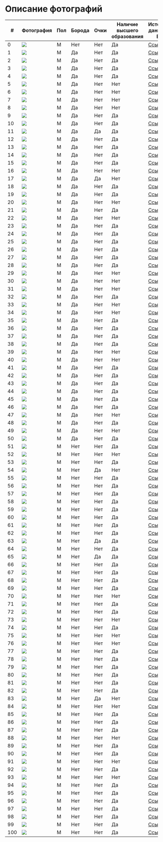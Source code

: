 # Описание фотографий


| # | Фотография | Пол | Борода | Очки | Наличие высшего образования | Источник данных о ВО | Источник фото |
|---|---|---|---|---|---|---|---|
| 0 |![](/Elon_Musk.jpg) | M | Нет | Нет | Да | [Ссылка](https://ru.wikipedia.org/wiki/%D0%9C%D0%B0%D1%81%D0%BA,_%D0%98%D0%BB%D0%BE%D0%BD) | [Ссылка](https://ru.wikipedia.org/wiki/%D0%9C%D0%B0%D1%81%D0%BA,_%D0%98%D0%BB%D0%BE%D0%BD) | 
| 1 |![](/beard/1_Princ_Garry.png) | M | Да | Нет | Да | [Ссылка](https://zen.yandex.ru/media/id/5cb45b2d8fc6bd00b323c1a9/korolevskoe-obrazovanie-gde-uchilis-chleny-korolevskoi-semi-5d7d3721aad4363eae52d0b2)  | [Ссылка](https://fb.ru/post/celebrities/2020/9/11/243199) |
| 2 |![](/beard/2_Jamie_Dornan.jpg) | М | Да | Нет | Да |[Ссылка](https://yandex.ru/turbo/24smi.org/s/celebrity/199-dzhejmi-dornan.html) |[Ссылка](https://smoda.elpais.com/celebrities/jamie-dornan-personalmente-no-me-va-el-sadomasoquismo/amp/) |
| 3 |![](/beard/3_Danila_Kozlovski.jpg) | М | Да | Нет | Да |[Ссылка](https://ru.wikipedia.org/wiki/%D0%9A%D0%BE%D0%B7%D0%BB%D0%BE%D0%B2%D1%81%D0%BA%D0%B8%D0%B9,_%D0%94%D0%B0%D0%BD%D0%B8%D0%BB%D0%B0_%D0%92%D0%B0%D0%BB%D0%B5%D1%80%D1%8C%D0%B5%D0%B2%D0%B8%D1%87) |[Ссылка](https://www.beicon.ru/events/v_lenkome_vruchili_premiyu_tvorcheskoe_otkryitie_imeni_olega_yankovskogo) |
| 4 |![](/beard/4_Djared_Leto.jpg) | М | Да | Нет | Да |[Ссылка](https://www.wikidata.org/wiki/Q484523) |[Ссылка](https://www.pinterest.ru/pin/136022851219645096/) |
| 5 |![](/beard/5_Leonardo_Di_Caprio.jpg) | М | Да | Нет | Нет |[Ссылка](https/en.wikipedia.org/wiki/Leo_DiCaprio#Early_life_and_acting_background) |[Ссылка](https://www.pinterest.ru/pin/AW0JtiDud00D0AelQF7Y35NehexW_6_L9savk0hVY95egwJB5BrdPH8/) |
| 6 |![](/beard/6_Lionel_Messi.jpg) | М | Да | Нет | Нет |[Ссылка](https://www.sport-express.ru/football/france/reviews/lionel-messi-biografiya-i-karera-v-futbole-napadayuschego-sbornoy-argentiny-dostizheniya-lichnaya-zhizn-forvarda-i-foto-1944163/) |[Ссылка](https://twitter.com/thibaut_hubert?lang=ru)  |
| 7 |![](/beard/7rayan.jpg) | М | Да | Нет | Нет |[Ссылка](https://www.mentoday.ru/life/career/28-znamenitostey-brosivshih-shkolu-i-ne-poluchivshih-vysshego-obrazovaniya/) |[Ссылка](https://tyumen.ananasposter.ru/ryan-gosling-2) |
| 8 |![](/beard/8_Robert_Pattinsson.jpg) | М | Да | Нет | Нет |[Ссылка](https://ru.wikipedia.org/wiki/%D0%9F%D0%B0%D1%82%D1%82%D0%B8%D0%BD%D1%81%D0%BE%D0%BD,_%D0%A0%D0%BE%D0%B1%D0%B5%D1%80%D1%82) |[Ссылка](https://viva.ua/lifestar/news/30790-zvezdniy-otsheljnik-robert-pattinson-udivil-gustoy-borodoy-i-sderjannim-obrazom.html) |
| 9 |![](/beard/9_Bred_Pitt.jpg) | М | Да | Нет | Да |[Ссылка](https://ru.wikipedia.org/wiki/%D0%9F%D0%B8%D1%82%D1%82,_%D0%91%D1%80%D1%8D%D0%B4) |[Ссылка](http://www.bp-info.ru/images/public/2010-01-30/18.htm) |
| 10 |![](/beard/10_Habenski_Konstantin.jpg) | М | Да | Нет | Да |[Ссылка](https://ru.wikipedia.org/wiki/%D0%A5%D0%B0%D0%B1%D0%B5%D0%BD%D1%81%D0%BA%D0%B8%D0%B9,_%D0%9A%D0%BE%D0%BD%D1%81%D1%82%D0%B0%D0%BD%D1%82%D0%B8%D0%BD_%D0%AE%D1%80%D1%8C%D0%B5%D0%B2%D0%B8%D1%87) |[Ссылка](https://www.metronews.ru/novosti/glavnoe/reviews/konstantin-habenskiy-bolezn-ne-konec-puti-1147662/?ua=dt) |
| 11 |![](/beard/11_Vladimir_Yaglych.jpg) | М | Да | Да | Да |[Ссылка](https://www.kino-teatr.ru/kino/acter/m/ros/5041/bio/) |[Ссылка](http://www.forsmi.ru/photorep/302330/) |
| 12 |![](/beard/12_Sergei_Baduk.jpg) | М | Да | Нет | Да |[Ссылка](https://biographe.ru/sportsmeni/sergey-baduk/) |[Ссылка](https://www.goodfon.ru/download/sergei-badiuk-bodibilder-myshchtsy-bodybuilder-boroda-muscle/1080x960/) |
| 13 |![](/beard/13_Nikita_Djigurda.jpeg) | М | Да | Нет | Да |[Ссылка](https://biographe.ru/znamenitosti/nikita-dzhigurda/) |[Ссылка](https://krestyanka.com/biografii-izvestnyh-ljudej/nikita-dzhigurda.html) |
| 14 |![](/beard/14_Dima_Bilan.jpg) | М | Да | Нет | Да |[Ссылка](http://www.bolshoyvopros.ru/questions/1741278-kakoe-obrazovanie-u-dimy-bilan.html) |[Ссылка](https://news.myseldon.com/ru/news/index/202008646)|
| 15 |![](/beard/15_Valerii_Meladze.jpg) | М | Да | Нет | Да |[Ссылка](https://ria.ru/20200623/1573298290.html) |[Ссылка](https://kak2z.ru/index.php?topic=624570.0) |
| 16 |![](/beard/16_Stas_Mihailov.jpg) | М | Да | Нет | Нет |[Ссылка](https://zen.yandex.ru/media/kakprosto.ru/stas-mihailov-biografiia-tvorchestvo-karera-lichnaia-jizn-5c05556777022f00acf3cc05)|[Ссылка](https://vk.com/stas_mihailoff_photo_audio_video) |
| 17 |![](/beard/17_Maxim_Fadeev.jpg) | М | Да | Да | Нет |[Ссылка](https://ru.wikipedia.org/wiki/%D0%A4%D0%B0%D0%B4%D0%B5%D0%B5%D0%B2,_%D0%9C%D0%B0%D0%BA%D1%81%D0%B8%D0%BC_%D0%90%D0%BB%D0%B5%D0%BA%D1%81%D0%B0%D0%BD%D0%B4%D1%80%D0%BE%D0%B2%D0%B8%D1%87#%D0%91%D0%B8%D0%BE%D0%B3%D1%80%D0%B0%D1%84%D0%B8%D1%8F) |[Ссылка](https://tvcenter.ru/news-tv/stars/maksim-fadeev-ob-otechestvennyh-reperah/) |
| 18 |![](/beard/18_Alexande_Revva.jpg) | М | Да | Нет | Да |[Ссылка](https://www.kino-teatr.ru/kino/acter/m/star/41529/bio/) |[Ссылка](https://obaldela.ru/detsla-rezidentu-comedy-club-aleksandru-revve/) |
| 19 |![](/beard/19_Djigan.jpg) | М | Да | Нет | Да |[Ссылка](https://svpressa.ru/persons/dzhigan/) |[Ссылка](https://www.maximonline.ru/guide/promo/_article/dzhigan-znaet-chto-podarit-beremennoj-zhene/) |
| 20 |![](/beard/20_Amiran_Sardarov.jpg) | М | Да | Нет | Нет |[Ссылка](https://uznayvse.ru/znamenitosti/biografiya-amiran-sardarov.html) |[Ссылка](https://360tv.ru/news/obschestvo/avtor-dnevnika-hacha-popal-v-avariju-v-moskve/) |
| 21 |![](/beard/21_Boris_Sokol.jpg) | М | Да | Нет | Да |[Ссылка](https://kinofilmpro.ru/akteryi/biografii/sergej-romanovich) |[Ссылка](https://graziamagazine.ru/stars/anastasiya-reshetova-i-eshche-5-zvezd-kotorye-smenili-veru/?from=main_big) |
| 22 |![](/beard/22_Timati.jpg) | М | Да | Нет | Нет |[Ссылка](https://otvet.mail.ru/question/22893781) |[Ссылка](https://privately.ru/moda/133504-timati-podtverdil-svoe-uchastie-v-novom-sezone-shou-holostjak-.html) |
| 23 |![](/beard/23_Dmitriy_Kudryashov.jpg) | М | Да | Нет | Да |[Ссылка](https://mma.express/fighters/boxing/dmitriy-kudryashov) |[Ссылка](http://www.vsenabox.ru/news/?PAGEN_1=4&PAGEN_3=47)|
| 24 |![](/beard/24_navalnyi.jpeg) | М | Да | Нет | Да |[Ссылка](https://svpressa.ru/persons/aleksey-navalnyy/) |[Ссылка](https://www.rbc.ru/society/03/12/2015/56bc8ac99a7947299f72b807)|
| 25 |![](/beard/25_Kadyrov.jpg) | М | Да | Нет | Да |[Ссылка](https://zen.yandex.ru/media/chechnya/akademik-i-professor-kadyrov-gde-kogda-na-kogo-uchilsia-glava-chechenskoi-respubliki-60f6fcc2ef98b3251fea9160) |[Ссылка](https://grozniy.bezformata.com/listnews/ramzan-kadirov-za-svoyu-pozitciyu/88363838/?amp=1)  |
| 26 |![](/beard/26_Zelenski.jpg) | М  | Да | Нет | Да |[Ссылка](http://www.bolshoyvopros.ru/questions/3202354-kakoe-obrazovanie-u-vladimira-zelenskogo-stanet-li-on-slugoj-naroda.html) |[Ссылка](https://yakutsk.ru/news/id10190-leonkov-obyasnil-s-kem-zelenskij-budet-voevat-posle-unichtozheniya-vsu-na-donbasse/)|
| 27 |![](/beard/27_Mat_Makkonahi.jpg) | М  | Да | Нет | Да |[Ссылка](https://ru.wikipedia.org/wiki/%D0%9C%D0%B0%D0%BA%D0%BA%D0%BE%D0%BD%D0%B0%D1%85%D0%B8,_%D0%9C%D1%8D%D1%82%D1%82%D1%8C%D1%8E)   |[Ссылка](https://www.kino-teatr.ru/kino/news/y2019/11-4/19542/foto/176009/)  |
| 28 |![](/beard/28_Adam_Levin.jpeg) | М  | Да | Нет | Да |[Ссылка](https://translated.turbopages.org/proxy_u/en-ru.ru.494412a3-62cdd0ad-013f37a3-74722d776562/https/en.wikipedia.org/wiki/Adam_Levine)  |[Ссылка](https://www.elle.ru/krasota/trendy/top-10-samyih-seksualnyih-borodatyih-mujchin/)  |
| 29 |![](/beard/29_Jake_Jilenholl.jpeg) | М  | Да | Нет | Нет |[Ссылка](https://uznayvse.ru/znamenitosti/biografiya-dzheyk-dzhillenhol.html)   |[Ссылка](https://www.elle.ru/krasota/trendy/top-10-samyih-seksualnyih-borodatyih-mujchin/)  |
| 30 |![](/beard/30_Jason_Stathem.jpeg) | М  | Да | Нет | Нет |[Ссылка](https://otvet.mail.ru/question/83505995)   |[Ссылка](https://www.elle.ru/krasota/trendy/top-10-samyih-seksualnyih-borodatyih-mujchin/) |
| 31 |![](/beard/31_shaya_Labaf.jpeg) | М  | Да | Нет | Нет |[Ссылка](https://yandex.ru/turbo/24smi.org/s/celebrity/3310-shaia-labaf.html)   |[Ссылка](https://www.elle.ru/krasota/trendy/top-10-samyih-seksualnyih-borodatyih-mujchin/)  |
| 32 |![](/beard/32_Andrew_Garfild.jpeg) | М  | Да | Нет | Да |[Ссылка](https://ru.wikipedia.org/wiki/%D0%93%D0%B0%D1%80%D1%84%D0%B8%D0%BB%D0%B4,_%D0%AD%D0%BD%D0%B4%D1%80%D1%8E)   |[Ссылка](https://www.elle.ru/krasota/trendy/top-10-samyih-seksualnyih-borodatyih-mujchin/) |
| 33 |![](/beard/33_Andrew_Hamman.jpg) | М  | Да | Нет | Нет |[Ссылка](https://zvezda.today/people/andre-hamann/)   |[Ссылка](https://www.pinterest.ru/pin/680606562415863641/)  |
| 34 |![](/beard/34_Uilli_Cartie.jpg) | М  | Да | Нет | Нет |[Ссылка](https://dev.abcdef.wiki/wiki/Willy_Cartier)  |[Ссылка](https://www.pinterest.ru/pin/168040629820201094/)  |
| 35 |![](/beard/35_Basta.jpg) | М  | Да | Нет | Да |[Ссылка](https://nationmagazine.ru/people/gramotnye-vse-stali-kakoe-obrazovanie-u-timati-basty-oksimirona-i-drugikh-reperov/)   |[Ссылка](https://www.pinterest.ru/pin/168040629820201094/)  |
| 36 |![](/beard/36_Ivan_Dorn.jpg) | М  | Да | Нет | Да |[Ссылка](https://uznayvse.ru/znamenitosti/biografiya-ivan-dorn.html)   |[Ссылка](https://klops.ru/interview/2019-06-14/194907-proryv-na-zapad-delo-dolgoe-ivan-dorn-rasskazal-o-pokorenii-zagranichnoy-auditorii-i-kontserte-v-kaliningrade)  |
| 37 |![](/beard/37_Alexei_Chumakov.jpeg) | М  | Да | Нет | Да |[Ссылка](https://biographe.ru/znamenitosti/aleksey-chumakov/)   |[Ссылка](https://tmbw.ru/aleksey-chumakov-trogatelno-pozdravil-doch-s-dnem-rozhdeniya)  |
| 38 |![](/beard/38_Mihail_Shufutinski.jpg) | М  | Да | Нет | Да |[Ссылка](https://biographe.ru/znamenitosti/mihail-shufutinskiy/) |[Ссылка](https://www.shazam.com/ru/artist/%D0%B3%D1%80%D1%83%D0%BF%D0%BF%D0%B0-%D0%B1%D0%B5%D0%BB%D0%BE%D0%B2%D0%B5%D0%B6%D1%81%D0%BA%D0%B0%D1%8F-%D0%BF%D1%83%D1%89%D0%B0/983531375) |
| 39 |![](/beard/39_Zak_Galifanski.jpg) | М  | Да | Нет | Нет |[Ссылка](https://www.kinopoisk.ru/name/44646/)  |[Ссылка](http://almode.ru/stars/30069-zak-galifianakis-65-foto.html)  |
| 40 |![](/beard/40_Kianu_Rivz.jpg) | М  | Да | Нет | Нет |[Ссылка](https://uznayvse.ru/znamenitosti/biografiya-kianu-rivz.html)  |[Ссылка](https://womendays.org/kianu-rivz/)  |
| 41 |![](/beard/41_Hiu_Jackman.jpg) | М  | Да | Нет | Да |[Ссылка](https://ru.wikipedia.org/wiki/%D0%94%D0%B6%D0%B5%D0%BA%D0%BC%D0%B0%D0%BD,_%D0%A5%D1%8C%D1%8E)   |[Ссылка](http://almode.ru/stars/30043-hju-dzhekman-67-foto.html)  |
| 42 |![](/beard/42_Vyacheslav_Malcev.jpg) | М  | Да | Нет | Да |[Ссылка](https://bragin-sasha.livejournal.com/4007304.html) |[Ссылка](https://www.4vsar.ru/news/88132.html) |
| 43 |![](/beard/43_Milonov.jpg) | М  | Да | Нет | Да |[Ссылка](https://er.ru/person/444820ee-ac6d-4022-9eb7-15f0b3192d6d)   |[Ссылка](https://skolkolet.com/vitaliy-milonov)  |
| 44 |![](/beard/44_Abramovich.jpeg) | М  | Да | Нет | Да |[Ссылка](https://vd-tv.ru/content/biografiia-romana-abramovicha)   |[Ссылка](https://www.sports.ru/tribuna/blogs/foooootballnewsssssss/3022423.html?service_comment_id=1107517838%C2%A6post%C2%A63022423) |
| 45 |![](/beard/45_Denis_Parfenov.jpg) | М  | Да | Нет | Да |[Ссылка](https://federalcity.ru/index.php?newsid=10532)   |[Ссылка](http://duma.gov.ru/multimedia/photo/45798/) |
| 46 |![](/beard/46_Magomed_Daylov.jpg) | М  | Да | Нет | Да |[Ссылка](https://chechnya.gov.ru/people/daudov-magomed-hozhahmedovich/)   |[Ссылка](https://m.fishki.net/anti/2098381-smi-uznali-ob-izbienii-glavy-verhovnogo-suda-chechni-spikerom-parlamenta.html)  |
| 47 |![](/beard/47_Ulik.jpg) | М  | Да | Нет | Нет |[Ссылка](https://yandex.ru/turbo/24smi.org/s/celebrity/97112-iulii-oneshko.html)   |[Ссылка](https://top10z.ru/top-goods/test-na-skolko-xorosho-ty-znaesh-yulika.html)  |
| 48 |![](/beard/48_Dava.jpg) | М  | Да | Нет | Да |[Ссылка](https://toppeoples.ru/dava/#Obrazovanie)   |[Ссылка](https://www.starhit.ru/novosti/dava-zakupil-odejdu-na-million-rubley-212933/)  |
| 49 |![](/beard/49_Litvinov.jpg) | М  | Да | Нет | Нет |[Ссылка](https://zarplatto.ru/mihail-litvin-skolko-zarabatyvaet-millioner-samorodok/)   |[Ссылка](https://www.ku66.ru/news/bloger_litvin_obidelsja_na_kanal_rossija_posle_reportazha_o_sebe_psy_vonjuchie/2021-02-12-51192) |
| 50 |![](/beard/50_Agutin.jpg)|М|Да|Нет|Да|[Ссылка](https://www.kakprosto.ru/kak-955137-biografiya-i-lichnaya-zhizn-leonida-agutina#:~:text=Леонид%20Агутин%20имеет%20высшее%20режиссерское,свой%20будущий%20хит%20«Босоногий%20мальчик»)|[Ссылка](https://fb.ru/post/celebrities/2020/4/22/203777) | 
| 51 |![](/beard/51_Nikolai_Sobolev.jpg) | М  | Нет | Нет | Да |[Ссылка](https://youtube-lessons.ru/videoblogery/nikolaj-sobolev/) |[Ссылка](https://fotocpytnik.ru/stil/nikolaj-sobolev-rost.html)  |
| 52 |![](/beard/52_Ysachev.jpg) | М  | Нет | Нет | Нет |[Ссылка](https://zen.yandex.ru/media/gdezhivet/videobloger-ruslan-usachev--biografiia-sekrety-lichnoi-jizni-i-tiajelaia-rabota-5eaa81fa102eee24419d5724)   |[Ссылка](https://newelhome.com/post/34128909655739963/%D0%A0%D1%83%D1%81%D0%BB%D0%B0%D0%BD-%D0%A3%D1%81%D0%B0%D1%87%D0%B5%D0%B2/)  |
| 53 |![](/beard/53_Dud.jpg) | М  | Нет | Нет | Да |[Ссылка](https://toppeoples.ru/yuriy-dud/) |[Ссылка](https://problogerov.ru/jurij-dud-biografija-lichnaja-zhizn/)|
| 54 |![](/beard/54_Potrnyagin.jpg) | М  | Нет | Да | Нет |[Ссылка](https://hrmonitor.ru/bio/dmitriy-portnyagin.html#i-2)  |[Ссылка](https://www.deloforum63.ru/)  |
| 55 |![](/beard/55_Putin.jpg) | М  | Нет | Нет | Да |[Ссылка](https://tass.ru/info/6967925?utm_source=yandex.ru&utm_medium=organic&utm_campaign=yandex.ru&utm_referrer=yandex.ru)   |[Ссылка](https://uz.sputniknews.ru/20210414/putin-sdelal-vtoruyu-privivku-ot-covid-19--i-srazu-otpravilsya-provodit-zasedanie-18326578.html)  |
| 56 |![](/beard/56_Moor.jpg) | М  | Нет | Нет | Да |[Ссылка](https://admtyumen.ru/ogv_ru/gov/scheme/MoorAV/Bio.htm) |[Ссылка](https://ugra-news.ru/article/pozdravleniya_s_yubileem_ot_dobrykh_sosedey/) |
| 57 |![](/beard/57_Medvedev.jpg) | М  | Нет | Нет | Да |[Ссылка](https://ru.wikipedia.org/wiki/Медведев,_Дмитрий_Анатольевич)   |[Ссылка](https://russische-botschaft.ru/ru/medvedev/) |
| 58 |![](/beard/58_Andrey_Turchak.jpeg) | М  | Нет | Нет | Да |[Ссылка](http://suai.ru/es/about/graduates/?LANG=ru) |[Ссылка](https://nsk.rbc.ru/nsk/14/11/2019/5dcce0839a79471c0616e545) |
| 59 |![](/beard/59_Roman_Zhilin.jpg) | М  | Нет | Нет | Да |[Ссылка](https://sbs.edu.ru/programms/speakers/roman-zhilin) |[Ссылка](https://elot.ru/profile/32005265)  |
| 60 |![](/beard/60_Anton_Vlasov.jpg) | М  | Нет | Нет | Да |[Ссылка](https://www.kino-teatr.ru/kino/acter/m/ros/458010/bio/)   |[Ссылка](http://m.kino-teatr.ru/kino/acter/m/ros/458010/com/)  |
| 61 |![](/beard/61_Khovanskiy.jpg) | М  | Нет | Нет | Да |[Ссылка](https://wikipedia.org.ru/vikipediya-yuriya-khovanskogo/)   |[Ссылка](https://yandex.ru/images/search?text=%D0%B1%D0%BB%D0%BE%D0%B3%D0%B3%D0%B5%D1%80%20%D1%85%D0%BE%D0%B2%D0%B0%D0%BD%D1%81%D0%BA%D0%B8%D0%B9&from=tabbar&pos=5&rpt=simage&img_url=https%3A%2F%2Fpbs.twimg.com%2Fmedia%2FCIlf96oUYAAKRZK.jpg&lr=2) |
| 62 |![](/beard/62_Sobyanin.jpg) | М  | Нет | Нет | Да |[Ссылка](https://yakapitalist.ru/prof/gde-uchilsya-sobyanin/)   |[Ссылка](https://krukovo.mos.ru/presscenter/news/detail/2005482.html)  |
| 63 |![](/beard/63_Galkin.jpg) | М  | Нет | Да | Да |[Ссылка](https://news.rambler.ru/other/42050059-biografiya-maksim-galkin/)   |[Ссылка](https://www.kino-teatr.ru/lifestyle/news/y2018/2-6/14210/)  |
| 64 |![](/beard/64_Sergei_Bezrukov.jpg) | М  | Нет | Нет | Да |[Ссылка](https://ru.wikipedia.org/wiki/%D0%91%D0%B5%D0%B7%D1%80%D1%83%D0%BA%D0%BE%D0%B2,_%D0%A1%D0%B5%D1%80%D0%B3%D0%B5%D0%B9_%D0%92%D0%B8%D1%82%D0%B0%D0%BB%D1%8C%D0%B5%D0%B2%D0%B8%D1%87)  |[Ссылка](http://almode.ru/stars/29916-sergej-bezrukov-62-foto.html)  |
| 65 |![](/beard/65_Malakhov.jpg) | М  | Нет | Да | Да |[Ссылка](http://malahov.ru/biografiya)  |[Ссылка](http://almode.ru/stars/29904-andrej-malahov-67-foto.html)  |
| 66 |![](/beard/66_Pavel_Volya.jpg) | М  | Нет | Нет | Да |[Ссылка](https://www.thevoicemag.ru/stars/biography/pavel-volia/)   |[Ссылка](https://wpten.ru/category/fitnes/p/587571/lyajsan-utyasheva-i-pavel-volya-komu-oni-nravyatsya)  |
| 67 |![](/beard/67_Sergei_Svetlakov.jpeg) | М  | Нет | Нет | Да |[Ссылка](https://biographe.ru/znamenitosti/sergey-svetlakov/)   |[Ссылка](https://www.ok-magazine.ru/stars/interview/149521-sergej-svetlakov-chuvstvo-neizvestnosti-pomogaet-dvigatsya-vpered) |
| 68 |![](/beard/68_Alexei_Sherbakov.jpeg) | М  | Нет | Нет | Да |[Ссылка](https://yandex.ru/turbo/24smi.org/s/celebrity/3178-aleksei-shcherbakov.html)   |[Ссылка](https://standup.tnt-online.ru/hero/aleksey-shcherbakov)  |
| 69 |![](/beard/69_Emir_Koshokov.jpg) | М  | Нет | Нет | Да |[Ссылка](https://yandex.ru/turbo/24smi.org/s/celebrity/168650-emir-kashokov.html)   |[Ссылка](https://filmnavi.ru/person/emir-kashokov_5045079)  |
| 70 |![](/beard/70_Oleg_Myami.jpeg) | М  | Нет | Нет | Нет |[Ссылка](https://wikipedia.org.ru/vikipediya-olega-mayami/)|[Ссылка](https://xn--35-dlcmp7ch.xn--p1ai/news/2021/06/29/izvestnyy_rossiyskiy_pop_ispolnitel_oleg_mayami_posetil_vologodskuyu_oblast)  |
| 71 |![](/beard/71_Azamat_Musagaliev.jpeg) | М  | Нет | Нет | Да |[Ссылка](https://kino.mail.ru/person/699824_azamat_musagaliev/)  |[Ссылка](https://tatiana-photo.ru/%D1%81%D0%B5%D0%BC%D1%8C%D1%8F-%D0%B0%D0%B7%D0%B0%D0%BC%D0%B0%D1%82%D0%B0-%D0%BC%D1%83%D1%81%D0%B0%D0%B3%D0%B0%D0%BB%D0%B8%D0%B5%D0%B2%D0%B0-%D1%84%D0%BE%D1%82%D0%BE)  |
| 72 |![](/beard/72_Nurlan_Saburov.jpg) | М  | Нет | Нет | Да |[Ссылка](https://ru.wikipedia.org/wiki/%D0%A1%D0%B0%D0%B1%D1%83%D1%80%D0%BE%D0%B2,_%D0%9D%D1%83%D1%80%D0%BB%D0%B0%D0%BD_%D0%90%D0%BB%D0%B8%D0%B1%D0%B5%D0%BA%D0%BE%D0%B2%D0%B8%D1%87)   |[Ссылка](https://swyper.ru/bloggers/stendap/komiki/nurlan-saburov/biografiya-umorista-iz-kazahstana/)  |
| 73 |![](/beard/73_Sergei_Orlov.jpg) | М  | Нет | Нет | Нет |[Ссылка](https://100biografiy.ru/tv/sergej-orlov)   |[Ссылка](https://uchastniki.com/bloggers/sergej-orlov.html)  |
| 74 |![](/beard/74_Shastun.jpg) | М  | Нет | Нет | Да |[Ссылка](https://persono.ru/biography/anton-shastun/)  |[Ссылка](https://fi.pinterest.com/pin/820640363342107182/)  |
| 75 |![](/beard/75_Niletto.jpg) | М  | Нет | Нет | Нет |[Ссылка](https://zhizn-zvezd.ru/niletto-danil-prytkov-biografiya-lichnaya-zhizn-roditeli-ego-devushka/)  |[Ссылка](https://tvcenter.ru/biz/10-sovremennyh-molodyozhnyh/?nv4dieatuy=y)  |
| 76 |![](/beard/76_Milohin.jpg) | М  | Нет | Нет | Нет |[Ссылка](http://www.bolshoyvopros.ru/questions/3816936-danja-milohin-kakoe-u-nego-obrazovanie.html)  |[Ссылка](https://new-interview.ru/blogeryi/danya-milohin-vpiska/)  |
| 77 |![](/beard/77_Uri_Loza.jpg) | М  | Нет | Нет | Да |[Ссылка](https://24smi.org/celebrity/2105-yurij-loza.html)  |[Ссылка](https://www.paparazzi.ru/blogs/Bagirova/493314/) |
| 78 |![](/beard/78_Mihail_Shac.jpg) | М  | Нет | Нет | Да |[Ссылка](https://7days.ru/stars/bio/mikhail-shats/bio.htm) |[Ссылка](https://blitz.plus/mikhail-shac?_gl=1*1d4gtmi*_ga*Rm5fbmE5QjdFWmlRRTF2andZSDlvQ3BnclJkNzVJaTItY0kxZ2t6cDM3dlZnb1Y4UWEzdDNfZTkwS3k4Sm9jOQ..)  |
| 79 |![](/beard/79_Shalyapin.jpg) | М  | Нет | Нет | Да |[Ссылка](http://www.shalyapin.ru/biografia/)  |[Ссылка](https://www.paparazzi.ru/blogs/Bagirova/477841/)  |
| 80 |![](/beard/80_Ponasenkov.jpg) | М  | Нет | Нет | Да |[Ссылка](https://begeton.com/blog/2321-evgenij-ponasenkov-knigi-memy-lichnaya-zhizn-biografiya-vojna-1812-kanal-zdravogo-smysla/)  |[Ссылка](https://novostinedeli.net/news/world/10518/) |
| 81 |![](/beard/81_Vladimir_Vinokur.jpg) | М  | Нет | Нет | Да |[Ссылка](https://ru.wikipedia.org/wiki/%D0%92%D0%B8%D0%BD%D0%BE%D0%BA%D1%83%D1%80,_%D0%92%D0%BB%D0%B0%D0%B4%D0%B8%D0%BC%D0%B8%D1%80_%D0%9D%D0%B0%D1%82%D0%B0%D0%BD%D0%BE%D0%B2%D0%B8%D1%87)|[Ссылка](https://xn--46-mlcej4bhjj.xn--p1ai/lica/zhena-vinokura.html)  |
| 82 |![](/beard/82_Ivan_Abramov.jpeg) | М  | Нет | Нет | Да |[Ссылка](https://stories-of-success.ru/iskusstvo/ivana-abramova)   |[Ссылка](https://standup.tnt-online.ru/hero/ivan-abramov)  |
| 83 |![](/beard/83_Leps.jpg) | М  | Нет | Да | Нет |[Ссылка](https://stories-of-success.ru/grigoriya-lepsa)   |[Ссылка](https://ru.facemarket.org/roster/grigory_leps/)  |
| 84 |![](/beard/84_Dominic_Djoker.jpg) | М  | Нет | Нет | Нет |[Ссылка](https://muz-tv.ru/stars/dominick_jocker/)   |[Ссылка](http://known-name.ru/face/dominik-dzhoker/foto/2)  |
| 85 |![](/beard/85_Dmitrij-Guberniev.jpg) | М  | Нет | Нет | Да |[Ссылка](http://guberniev.tv/)   |[Ссылка](https://astrosolution.ru/znamenitosti-po-znakam-zodiaka/znamenitosti-vesy-muzhchiny-zhenshhiny/znamenitosti-vesy-muzhchiny-dmitrij-guberniev/)  |
| 86 |![](/beard/86_Fomin.jpg) | М  | Нет | Нет | Да |[Ссылка](https://www.kino-teatr.ru/kino/acter/m/star/38684/bio/)  |[Ссылка](https://tvcenter.ru/zvezdy/mitya-fomin-snova-privlekaet-vnimanie-obschestvennosti-foto-v-neglizhe/)  |
| 87 |![](/beard/87_Burunov.jpg) | М  | Нет | Нет | Да |[Ссылка](https://zen.yandex.ru/media/dossier/znamenityi-sergei-burunov-v-kakom-voennom-uchilisce-uchilsia-i-pochemu-stal-akterom-6058a8cf5e931f7d0221da40)  |[Ссылка](https://www.kleo.ru/items/news/2021/09/29/burunov-lichnaya-zhizn.shtml) |
| 88 |![](/beard/88_Babich.jpg) | М  | Нет | Нет | Нет |[Ссылка](https://yandex.ru/turbo/24smi.org/s/celebrity/132258-artur-babich.html)  |[Ссылка](https://tntmusic.ru/14611-luchshie-intervyu-i-eksklyuzivy-tntmusic-ru-za-god/) |
| 89 |![](/beard/89_Shatunov.jpg) | М  | Нет | Нет | Да |[Ссылка](https://svpressa.ru/persons/yuriy-shatunov/)   |[Ссылка](https://games-of-thrones.ru/40-luchshih-foto-yuriya-shatunova-foto-ego-zheny-detey.html)  |
| 90 |![](/beard/90_Oleg_Tinkov.jpeg) | М  | Нет | Нет | Да |[Ссылка](https://www.forbes.ru/profile/237245-tinkov)  |[Ссылка](https://wisto.ru/star_houses/gde-zivet-oleg-tinkov-foto.html) |
| 91 |![](/beard/91_Roman_Popov.jpg) | М  | Нет | Нет | Нет |[Ссылка](https://stories-of-success.ru/iskusstvo/romana-popova)   |[Ссылка](https://ruskino.ru/art/44809/gallery)  |
| 92 |![](/beard/92_Yarushin.jpeg) | М  | Нет | Нет | Да |[Ссылка](https://stories-of-success.ru/stanislava-yarushina)   |[Ссылка](https://www.wday.ru/seks-otnosheniya/psihologiya/akter-iz-univera-rasskazal-o-tomskoy-seme/)  |
| 93 |![](/beard/93_Mihaik_Grigorenko.jpg) | М  | Нет | Нет | Нет |[Ссылка](https://yandex.ru/turbo/24smi.org/s/celebrity/160623-mikhail-grigorenko.html)   |[Ссылка](https://www.gettyimages.pt/fotos/sabres-mikhail-grigorenko?phrase=sabres%20mikhail%20grigorenko&sort=mostpopular)  |
| 94 |![](/beard/94_Mark_Cykerberg.jpg) | М  | Нет | Нет | Да |[Ссылка](https://translated.turbopages.org/proxy_u/en-ru.ru.cb1c5a12-62ce0046-e00bf8eb-74722d776562/https/en.wikipedia.org/wiki/Lord_Zuckerborg)   |[Ссылка](https://akspic.ru/image/139639-golova-nos-lico-shheka-gazeta)  |
| 95 |![](/beard/95_Jack_Ma.jpg) | М  | Нет | Нет | Да |[Ссылка](https://ru.wikipedia.org/wiki/%D0%94%D0%B6%D0%B5%D0%BA_%D0%9C%D0%B0)   |[Ссылка](https://www.adweek.com/performance-marketing/alibaba-s-jack-ma-adweek-s-2014-media-visionary-161808/?itm_source=related_articles&itm_medium=position3)  |
| 96 |![](/beard/96_Pino.jpg) | М  | Нет | Нет | Да |[Ссылка](https://translated.turbopages.org/proxy_u/en-ru.ru.dac9a766-62ce01a8-60917986-74722d776562/https/en.wikipedia.org/wiki/Francois-Henri_Pinault)   |[Ссылка](https://theblueprint.ru/news/14837)  |
| 97 |![](/beard/97_Pavel_Durov.jpg) | М  | Нет | Нет | Да |[Ссылка](https://ru.wikipedia.org/wiki/%D0%94%D1%83%D1%80%D0%BE%D0%B2,_%D0%9F%D0%B0%D0%B2%D0%B5%D0%BB_%D0%92%D0%B0%D0%BB%D0%B5%D1%80%D1%8C%D0%B5%D0%B2%D0%B8%D1%87)   |[Ссылка](https://xn--b1aghuwg.xn--p1ai/pavel-durov/pavel-durov-2/)  |
| 98 |![](/beard/98_Poroshenko.jpg) | М  | Нет | Нет | Да |[Ссылка](https://ria.ru/20190129/1550057918.html)   |[Ссылка](https://sharij.net/poroshenko-rasskazal-lukashenko-kak-deystvovat-vo-vremya-protestov)  |
| 99 |![](/beard/99_Rinat_Ahmetov.jpg) | М  | Нет | Нет | Да |[Ссылка](https://yandex.ru/turbo/24smi.org/s/celebrity/2226-rinat-akhmetov.html)   |[Ссылка](https://proza.ru/2012/12/20/767) |
| 100 |![](/beard/100_Konstantin_Zhevago.jpg) | М  | Нет | Нет | Да |[Ссылка](https://businessman.ru/new-zhevago-konstantin-ukrainskij-biznesmen-i-politik.html)   |[Ссылка](https://mobillegends.net/%D0%B3%D0%B0%D0%BB%D0%B8%D0%BD%D0%B0-%D1%82%D0%B8%D0%BC%D0%BE%D1%88%D0%B5%D0%BD%D0%BA%D0%BE-%D0%B1%D0%B8%D0%BE%D0%B3%D1%80%D0%B0%D1%84%D0%B8%D1%8F-%D0%B8-%D0%B4%D0%B0%D1%82%D0%B0-%D1%80%D0%BE%D0%B6)  |
